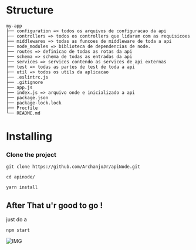 # Structure
```
my-app
├── configuration => todos os arquivos de configuracao da api
├── controllers => todos os controllers que lidaram com as requisicoes
├── middlewares => todas as funcoes de middleware de toda a api
├── node_modules => biblioteca de dependencias de node.
├── routes => definicao de todas as rotas da api 
├── schema => schema de todas as entradas da api
├── services => services contendo as services de api externas 
├── test => todas as partes de test de toda a api 
├── util => todos os utils da aplicacao
├── .eslintrc.js 
├── .gitignore
├── app.js
├── index.js => arquivo onde e inicializado a api
├── package.json
├── package-lock.lock
├── Procfile
└── README.md

```

# Installing 
### Clone the project

```
git clone https://github.com/ArchanjoJr/apiNode.git

cd apinode/

yarn install 

```

## After That u'r good to go !
just do a 
```
npm start
```
![IMG](http://i1152.photobucket.com/albums/p489/ArchanjoJr/Screenshot%20from%202018-05-29%2005-40-37_zps1lifsxnc.png)
